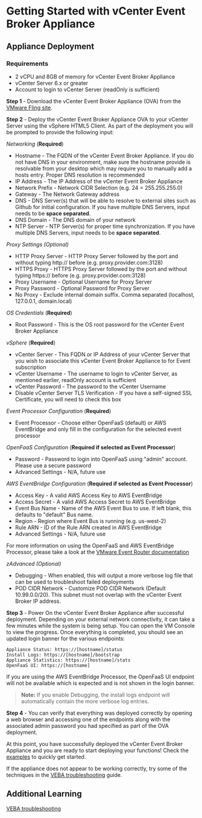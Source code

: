 # Getting Started with vCenter Event Broker Appliance

## Appliance Deployment

### Requirements

* 2 vCPU and 8GB of memory for vCenter Event Broker Appliance
* vCenter Server 6.x or greater
* Account to login to vCenter Server (readOnly is sufficient)

**Step 1** - Download the vCenter Event Broker Appliance (OVA) from the [VMware Fling site](https://flings.vmware.com/vmware-event-broker-appliance).

**Step 2** - Deploy the vCenter Event Broker Appliance OVA to your vCenter Server using the vSphere HTML5 Client. As part of the deployment you will be prompted to provide the following input:

*Networking* (**Required**)

  * Hostname - The FQDN of the vCenter Event Broker Appliance. If you do not have DNS in your environment, make sure the hostname provide is resolvable from your desktop which may require you to manually add a hosts entry. Proper DNS resolution is recommended
  * IP Address - The IP Address of the vCenter Event Broker Appliance
  * Network Prefix - Network CIDR Selection (e.g. 24 = 255.255.255.0)
  * Gateway - The Network Gateway address
  * DNS - DNS Server(s) that will be able to resolve to external sites such as Github for initial configuration. If you have multiple DNS Servers, input needs to be **space separated**.
  * DNS Domain - The DNS domain of your network
  * NTP Server - NTP Server(s) for proper time synchronization. If you have multiple DNS Servers, input needs to be **space separated**.

*Proxy Settings (Optional)*
  * HTTP Proxy Server - HTTP Proxy Server followed by the port and without typing http:// before (e.g. proxy.provider.com:3128)
  * HTTPS Proxy - HTTPS Proxy Server followed by the port and without typing https:// before (e.g. proxy.provider.com:3128)
  * Proxy Username - Optional Username for Proxy Server
  * Proxy Password - Optional Password for Proxy Server
  * No Proxy - Exclude internal domain suffix. Comma separated (localhost, 127.0.0.1, domain.local)

*OS Credentials* (**Required**)
  * Root Password - This is the OS root password for the vCenter Event Broker Appliance

*vSphere* (**Required**)

  * vCenter Server - This FQDN or IP Address of your vCenter Server that you wish to associate this vCenter Event Broker Appliance to for Event subscription
  * vCenter Username - The username to login to vCenter Server, as mentioned earlier, readOnly account is sufficient
  * vCenter Password - The password to the vCenter Username
  * Disable vCenter Server TLS Verification - If you have a self-signed SSL Certificate, you will need to check this box

*Event Processor Configuration* (**Required**)
  * Event Processor - Choose either OpenFaaS (default) or AWS EventBridge and only fill in the configuration for the selected event processor

*OpenFaaS Configuration* (**Required if selected as Event Processor**)
  * Password - Password to login into OpenFaaS using "admin" account. Please use a secure password
  * Advanced Settings - N/A, future use

*AWS EventBridge Configuration* (**Required if selected as Event Processor**)
  * Access Key - A valid AWS Access Key to AWS EventBridge
  * Access Secret - A valid AWS Access Secret to AWS EventBridge
  * Event Bus Name - Name of the AWS Event Bus to use. If left blank, this defaults to "default" Bus name.
  * Region - Region where Event Bus is running (e.g. us-west-2)
  * Rule ARN - ID of the Rule ARN created in AWS EventBridge
  * Advanced Settings - N/A, future use

For more information on using the OpenFaaS and AWS EventBridge Processor, please take a look at the [VMware Event Router documentation](./vmware-event-router/README.MD)

*zAdvanced (Optional)*
  * Debugging - When enabled, this will output a more verbose log file that can be used to troubleshoot failed deployments
  * POD CIDR Network - Customize POD CIDR Network (Default 10.99.0.0/20). This subnet must not overlap with the vCenter Event Broker IP address.

**Step 3** - Power On the vCenter Event Broker Appliance after successful deployment. Depending on your external network connectivity, it can take a few minutes while the system is being setup. You can open the VM Console to view the progress. Once everything is completed, you should see an updated login banner for the various endpoints:

```
Appliance Status: https://[hostname]/status
Install Logs: https://[hostname]/bootstrap
Appliance Statistics: https://[hostname]/stats
OpenFaaS UI: https://[hostname]
```

If you are using the AWS EventBridge Processor, the OpenFaaS UI endpoint will not be available which is expected and is not shown in the login banner.

> **Note:** If you enable Debugging, the install logs endpoint will automatically contain the more verbose log entries.

**Step 4** - You can verify that everything was deployed correctly by opening a web browser and accessing one of the endpoints along with the associated admin password you had specified as part of the OVA deployment.

At this point, you have successfully deployed the vCenter Event Broker Appliance and you are ready to start deploying your functions! Check the [examples](./examples/README.md) to quickly get started.

If the appliance does not appear to be working correctly, try some of the techniques in the [VEBA troubleshooting](./docs/8-veba-troubleshooting.md) guide.

## Additional Learning

[VEBA troubleshooting](./docs/8-veba-troubleshooting.md)
